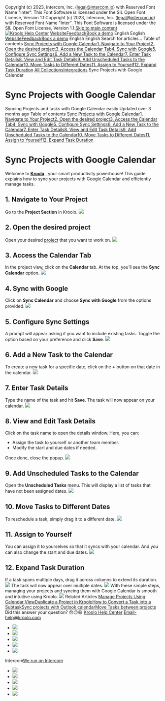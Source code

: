 Copyright (c) 2023, Intercom, Inc. (legal@intercom.io) with Reserved Font Name "Inter". This Font Software is licensed under the SIL Open Font License, Version 1.1.Copyright (c) 2023, Intercom, Inc. (legal@intercom.io) with Reserved Font Name "Inter". This Font Software is licensed under the SIL Open Font License, Version 1.1.[Skip to main content](https://help.kroolo.com/en/articles/10129616-sync-projects-with-google-calendar#main-content)
[![Kroolo Help Center](https://downloads.intercomcdn.com/i/o/h4qkzypg/611116/ee699fbf23fef0f6d8d4f666d84c/37cdcedd14003d8fdcfdeda0a05c09cb)](https://help.kroolo.com/en/)
[Website](https://kroolo.com/)[Feedback](https://kroolo.featurebase.app/)[Book a demo](https://kroolo.com/book-demo)
English
English
[Website](https://kroolo.com/)[Feedback](https://kroolo.featurebase.app/)[Book a demo](https://kroolo.com/book-demo)
English
English
Search for articles...
Table of contents
[Sync Projects with Google Calendar](https://help.kroolo.com/en/articles/10129616-sync-projects-with-google-calendar#h_5415aa58dc)[1. Navigate to Your Project](https://help.kroolo.com/en/articles/10129616-sync-projects-with-google-calendar#h_633c8dbd90)[2. Open the desired project](https://help.kroolo.com/en/articles/10129616-sync-projects-with-google-calendar#h_1d6883cfaf)[3. Access the Calendar Tab](https://help.kroolo.com/en/articles/10129616-sync-projects-with-google-calendar#h_b525964e00)[4. Sync with Google](https://help.kroolo.com/en/articles/10129616-sync-projects-with-google-calendar#h_0653be85d1)[5. Configure Sync Settings](https://help.kroolo.com/en/articles/10129616-sync-projects-with-google-calendar#h_71f2c01701)[6. Add a New Task to the Calendar](https://help.kroolo.com/en/articles/10129616-sync-projects-with-google-calendar#h_a6b730cc52)[7. Enter Task Details](https://help.kroolo.com/en/articles/10129616-sync-projects-with-google-calendar#h_736729feff)[8. View and Edit Task Details](https://help.kroolo.com/en/articles/10129616-sync-projects-with-google-calendar#h_ea803d3a3c)[9. Add Unscheduled Tasks to the Calendar](https://help.kroolo.com/en/articles/10129616-sync-projects-with-google-calendar#h_da8a58f3a6)[10. Move Tasks to Different Dates](https://help.kroolo.com/en/articles/10129616-sync-projects-with-google-calendar#h_ea7fb19e24)[11. Assign to Yourself](https://help.kroolo.com/en/articles/10129616-sync-projects-with-google-calendar#h_751c5bde88)[12. Expand Task Duration](https://help.kroolo.com/en/articles/10129616-sync-projects-with-google-calendar#h_5f99054167)
[All Collections](https://help.kroolo.com/en/)[Integrations](https://help.kroolo.com/en/collections/9118200-integrations)
Sync Projects with Google Calendar
# Sync Projects with Google Calendar
Syncing Projects and tasks with Google Calendar easily
Updated over 3 months ago
Table of contents
[Sync Projects with Google Calendar](https://help.kroolo.com/en/articles/10129616-sync-projects-with-google-calendar#h_5415aa58dc)[1. Navigate to Your Project](https://help.kroolo.com/en/articles/10129616-sync-projects-with-google-calendar#h_633c8dbd90)[2. Open the desired project](https://help.kroolo.com/en/articles/10129616-sync-projects-with-google-calendar#h_1d6883cfaf)[3. Access the Calendar Tab](https://help.kroolo.com/en/articles/10129616-sync-projects-with-google-calendar#h_b525964e00)[4. Sync with Google](https://help.kroolo.com/en/articles/10129616-sync-projects-with-google-calendar#h_0653be85d1)[5. Configure Sync Settings](https://help.kroolo.com/en/articles/10129616-sync-projects-with-google-calendar#h_71f2c01701)[6. Add a New Task to the Calendar](https://help.kroolo.com/en/articles/10129616-sync-projects-with-google-calendar#h_a6b730cc52)[7. Enter Task Details](https://help.kroolo.com/en/articles/10129616-sync-projects-with-google-calendar#h_736729feff)[8. View and Edit Task Details](https://help.kroolo.com/en/articles/10129616-sync-projects-with-google-calendar#h_ea803d3a3c)[9. Add Unscheduled Tasks to the Calendar](https://help.kroolo.com/en/articles/10129616-sync-projects-with-google-calendar#h_da8a58f3a6)[10. Move Tasks to Different Dates](https://help.kroolo.com/en/articles/10129616-sync-projects-with-google-calendar#h_ea7fb19e24)[11. Assign to Yourself](https://help.kroolo.com/en/articles/10129616-sync-projects-with-google-calendar#h_751c5bde88)[12. Expand Task Duration](https://help.kroolo.com/en/articles/10129616-sync-projects-with-google-calendar#h_5f99054167)
# Sync Projects with Google Calendar
Welcome to **[Kroolo](https://kroolo.com/)** , your smart productivity powerhouse! This guide explains how to sync your projects with Google Calendar and efficiently manage tasks.
## **1. Navigate to Your Project**
Go to the **Project Section** in Kroolo.
[![](https://downloads.intercomcdn.com/i/o/h4qkzypg/1259170718/ff152d7d211ec268edf8297c754c/96afd0c4-3b6c-4c46-ab1e-5feb3cc23d9b.png?expires=1747842300&signature=2947b3590a132299489697af50c48b1722a00ba40b2bb972c26211a7b87d1ca2&req=dSIiH8h5nYZeUfMW1HO4zczRbkBfmZp6o0DDZNiM0TcukCN8LbX5ThdZN8mL%0ALI%2FLPUYjSj5NJ7nYJCk%3D%0A)](https://downloads.intercomcdn.com/i/o/h4qkzypg/1259170718/ff152d7d211ec268edf8297c754c/96afd0c4-3b6c-4c46-ab1e-5feb3cc23d9b.png?expires=1747842300&signature=2947b3590a132299489697af50c48b1722a00ba40b2bb972c26211a7b87d1ca2&req=dSIiH8h5nYZeUfMW1HO4zczRbkBfmZp6o0DDZNiM0TcukCN8LbX5ThdZN8mL%0ALI%2FLPUYjSj5NJ7nYJCk%3D%0A)
## 2. Open the desired project
Open your desired [project](https://intercom.help/kroolo/en/articles/9795542-manage-projects-in-kroolo) that you want to work on. 
[![](https://downloads.intercomcdn.com/i/o/h4qkzypg/1259170722/a95ff3dc5b12963c26aa795d30a2/d5322f2d-c425-4875-b1aa-6af491be5c51.gif?expires=1747842300&signature=5f1e595d97e194e62df0384103660a1a907718f69a5d676b03c5abc0e8d06b1e&req=dSIiH8h5nYZdW%2FMW1HO4zXj05DCRDE%2BEp5EX6N5LdQnU0sJzpQmZenq3yyvA%0A1M3GDr332FndBv0idNw%3D%0A)](https://downloads.intercomcdn.com/i/o/h4qkzypg/1259170722/a95ff3dc5b12963c26aa795d30a2/d5322f2d-c425-4875-b1aa-6af491be5c51.gif?expires=1747842300&signature=5f1e595d97e194e62df0384103660a1a907718f69a5d676b03c5abc0e8d06b1e&req=dSIiH8h5nYZdW%2FMW1HO4zXj05DCRDE%2BEp5EX6N5LdQnU0sJzpQmZenq3yyvA%0A1M3GDr332FndBv0idNw%3D%0A)
## 3. Access the Calendar Tab
In the project view, click on the **Calendar** tab. At the top, you’ll see the **Sync Calendar** option.
[![](https://downloads.intercomcdn.com/i/o/h4qkzypg/1259170729/8376813e1e03939f36b7fabae107/597266e1-8114-4f49-80ad-be9471637ae6.png?expires=1747842300&signature=e6fe26714f20e34a12b519e02afcf651fb61c532da13b25a4d832331ff9fdc15&req=dSIiH8h5nYZdUPMW1HO4zZ4nzdZWMbd94M0loBJJSsWCcyJN8kRMP01FYzOE%0A8C2N4a0JpVl0LyFRkG4%3D%0A)](https://downloads.intercomcdn.com/i/o/h4qkzypg/1259170729/8376813e1e03939f36b7fabae107/597266e1-8114-4f49-80ad-be9471637ae6.png?expires=1747842300&signature=e6fe26714f20e34a12b519e02afcf651fb61c532da13b25a4d832331ff9fdc15&req=dSIiH8h5nYZdUPMW1HO4zZ4nzdZWMbd94M0loBJJSsWCcyJN8kRMP01FYzOE%0A8C2N4a0JpVl0LyFRkG4%3D%0A)
## 4. Sync with Google
Click on **Sync Calendar** and choose **Sync with Google** from the options provided.
[![](https://downloads.intercomcdn.com/i/o/h4qkzypg/1259170741/e5e814fe94a5fc43f0bd45fd8067/2ad34053-4019-4e31-ad9b-8554999bd17d.png?expires=1747842300&signature=a140753eb9f011d18f2fff28edd0a396874ab4d73657e178f5acfa1114ed82ad&req=dSIiH8h5nYZbWPMW1HO4zW72YzLzuB0P7oVlGoKlqSy7F9z4AAv2OxCfvh%2BV%0AuKxFZP8RZeKA3k8Wj6I%3D%0A)](https://downloads.intercomcdn.com/i/o/h4qkzypg/1259170741/e5e814fe94a5fc43f0bd45fd8067/2ad34053-4019-4e31-ad9b-8554999bd17d.png?expires=1747842300&signature=a140753eb9f011d18f2fff28edd0a396874ab4d73657e178f5acfa1114ed82ad&req=dSIiH8h5nYZbWPMW1HO4zW72YzLzuB0P7oVlGoKlqSy7F9z4AAv2OxCfvh%2BV%0AuKxFZP8RZeKA3k8Wj6I%3D%0A)
## 5. Configure Sync Settings
A prompt will appear asking if you want to include existing tasks. 
Toggle the option based on your preference and click **Save**.
[![](https://downloads.intercomcdn.com/i/o/h4qkzypg/1259170745/be0aafd8dea6be0d7ca60dfdb14b/28b35bd9-a01f-4130-a615-9da975df08ac.png?expires=1747842300&signature=a7a7c053e3c85cf09a43d9d0759974ae18d282cc63c4deb2f02acf6769ffc454&req=dSIiH8h5nYZbXPMW1HO4zeOl0uXnJ7uRAwPbrtDOl0DGo8TbmAcl4txKQJtf%0A9v295SPixkmHNdDnKk4%3D%0A)](https://downloads.intercomcdn.com/i/o/h4qkzypg/1259170745/be0aafd8dea6be0d7ca60dfdb14b/28b35bd9-a01f-4130-a615-9da975df08ac.png?expires=1747842300&signature=a7a7c053e3c85cf09a43d9d0759974ae18d282cc63c4deb2f02acf6769ffc454&req=dSIiH8h5nYZbXPMW1HO4zeOl0uXnJ7uRAwPbrtDOl0DGo8TbmAcl4txKQJtf%0A9v295SPixkmHNdDnKk4%3D%0A)
## 6. Add a New Task to the Calendar
To create a new task for a specific date, click on the **+** button on that date in the calendar.
[![](https://downloads.intercomcdn.com/i/o/h4qkzypg/1259170724/4c68ef5d7ed2fc9f62b5b3d80e2f/3109074e-85f4-46af-bd19-578355eebfc6.gif?expires=1747842300&signature=aed139cc35f7c33a9a0d82e4395cf0e79b33db6a0a9baa6d273b54944129459d&req=dSIiH8h5nYZdXfMW1HO4zVrVeUixERKaUbxvC%2FgK8l3nkTWB6nznPnOnNb7N%0AyCiZBDxjJYkOy9Oz4Sc%3D%0A)](https://downloads.intercomcdn.com/i/o/h4qkzypg/1259170724/4c68ef5d7ed2fc9f62b5b3d80e2f/3109074e-85f4-46af-bd19-578355eebfc6.gif?expires=1747842300&signature=aed139cc35f7c33a9a0d82e4395cf0e79b33db6a0a9baa6d273b54944129459d&req=dSIiH8h5nYZdXfMW1HO4zVrVeUixERKaUbxvC%2FgK8l3nkTWB6nznPnOnNb7N%0AyCiZBDxjJYkOy9Oz4Sc%3D%0A)
## 7. Enter Task Details
Type the name of the task and hit **Save**. The task will now appear on your calendar.
[![](https://downloads.intercomcdn.com/i/o/h4qkzypg/1259170732/966fc5f6c12210a44c2dcfda37d3/464a60d2-7ed9-437d-a41b-3adc9866ba57.png?expires=1747842300&signature=b2cc3fae0ff6567eedd42f1aedbea3c29796f41c75d71a987892024f06bb2bd0&req=dSIiH8h5nYZcW%2FMW1HO4zXTlf4U5%2FYlHMqTfpEu2OYrrq7a8sSiBpuPlJ%2F3b%0AsJLcPdqhSufALTyefKM%3D%0A)](https://downloads.intercomcdn.com/i/o/h4qkzypg/1259170732/966fc5f6c12210a44c2dcfda37d3/464a60d2-7ed9-437d-a41b-3adc9866ba57.png?expires=1747842300&signature=b2cc3fae0ff6567eedd42f1aedbea3c29796f41c75d71a987892024f06bb2bd0&req=dSIiH8h5nYZcW%2FMW1HO4zXTlf4U5%2FYlHMqTfpEu2OYrrq7a8sSiBpuPlJ%2F3b%0AsJLcPdqhSufALTyefKM%3D%0A)
## 8. View and Edit Task Details
Click on the task name to open the details window. Here, you can:
  * Assign the task to yourself or another team member.
  * Modify the start and due dates if needed.


Once done, close the popup.
[![](https://downloads.intercomcdn.com/i/o/h4qkzypg/1259170730/bd3704ad8fd7df3971d7bec90813/fafb0f04-79ca-4177-9336-a1f2cb7658fa.gif?expires=1747842300&signature=8e941c8aec921699adb465d9d3a16f7eed4b862d20ad4d91830f4ac0a62986a7&req=dSIiH8h5nYZcWfMW1HO4zYhYZ7yGSI24khCKeT6mPH8LzeO602f7NvHx50n%2F%0AMaNzhs4jOUEadFZwpuQ%3D%0A)](https://downloads.intercomcdn.com/i/o/h4qkzypg/1259170730/bd3704ad8fd7df3971d7bec90813/fafb0f04-79ca-4177-9336-a1f2cb7658fa.gif?expires=1747842300&signature=8e941c8aec921699adb465d9d3a16f7eed4b862d20ad4d91830f4ac0a62986a7&req=dSIiH8h5nYZcWfMW1HO4zYhYZ7yGSI24khCKeT6mPH8LzeO602f7NvHx50n%2F%0AMaNzhs4jOUEadFZwpuQ%3D%0A)
## 9. Add Unscheduled Tasks to the Calendar
Open the **Unscheduled Tasks** menu. This will display a list of tasks that have not been assigned dates.
[![](https://downloads.intercomcdn.com/i/o/h4qkzypg/1259170733/999ab1d9eacf15d431feb1c1eecd/bafe1e62-eb6c-45c8-b85c-76b44c5c9a23.gif?expires=1747842300&signature=2ceea64a72966a9bb55b673e1a4ccadd69f725257b4e64ddb34f45d825e6ecf5&req=dSIiH8h5nYZcWvMW1HO4zYOu%2FKsbZqZYmEOh9CQd94jVSp%2FvjY7dANK3WBbq%0A9vUWOwjoe563RnQR4FE%3D%0A)](https://downloads.intercomcdn.com/i/o/h4qkzypg/1259170733/999ab1d9eacf15d431feb1c1eecd/bafe1e62-eb6c-45c8-b85c-76b44c5c9a23.gif?expires=1747842300&signature=2ceea64a72966a9bb55b673e1a4ccadd69f725257b4e64ddb34f45d825e6ecf5&req=dSIiH8h5nYZcWvMW1HO4zYOu%2FKsbZqZYmEOh9CQd94jVSp%2FvjY7dANK3WBbq%0A9vUWOwjoe563RnQR4FE%3D%0A)
## 10. Move Tasks to Different Dates
To reschedule a task, simply drag it to a different date.
[![](https://downloads.intercomcdn.com/i/o/h4qkzypg/1259170726/763827a719375b8e163926627684/15895318-0710-4958-b9c6-85d55ae15f1e.gif?expires=1747842300&signature=cbd3b2633c045f767d07ee01dba023950da10735d6f47ffb1879b220a29ef637&req=dSIiH8h5nYZdX%2FMW1HO4zTt%2FiLWQz8MMGLFRuYt0hUXprLkna2GMFkQT%2Bm3e%0AH5Ir2tZon6WKcWTWC%2BY%3D%0A)](https://downloads.intercomcdn.com/i/o/h4qkzypg/1259170726/763827a719375b8e163926627684/15895318-0710-4958-b9c6-85d55ae15f1e.gif?expires=1747842300&signature=cbd3b2633c045f767d07ee01dba023950da10735d6f47ffb1879b220a29ef637&req=dSIiH8h5nYZdX%2FMW1HO4zTt%2FiLWQz8MMGLFRuYt0hUXprLkna2GMFkQT%2Bm3e%0AH5Ir2tZon6WKcWTWC%2BY%3D%0A)
## 11. Assign to Yourself
You can assign it to yourselves so that it syncs with your calendar. And you can also change the start and due dates. 
[![](https://downloads.intercomcdn.com/i/o/h4qkzypg/1259170740/8d1803d500079a4869f4e9b072ca/070e4e9f-0369-449e-a098-952ff5610aa4.gif?expires=1747842300&signature=a0be295d2f6a567718defcfbb9b427c5edb330d8a3885b9a466bde86a8dee545&req=dSIiH8h5nYZbWfMW1HO4zRo6gpyRBtpdWXyY1SAoqLFejA3hR%2BBd9aU6iTWY%0Av8UegPvqFcOsZbN31dA%3D%0A)](https://downloads.intercomcdn.com/i/o/h4qkzypg/1259170740/8d1803d500079a4869f4e9b072ca/070e4e9f-0369-449e-a098-952ff5610aa4.gif?expires=1747842300&signature=a0be295d2f6a567718defcfbb9b427c5edb330d8a3885b9a466bde86a8dee545&req=dSIiH8h5nYZbWfMW1HO4zRo6gpyRBtpdWXyY1SAoqLFejA3hR%2BBd9aU6iTWY%0Av8UegPvqFcOsZbN31dA%3D%0A)
## 12. Expand Task Duration
If a task spans multiple days, drag it across columns to extend its duration. 
[![](https://downloads.intercomcdn.com/i/o/h4qkzypg/1259181163/c353840f0729d7d5991058a3af8b/b4715474-d175-46ed-82b0-bdeaffcaad92.gif?expires=1747842300&signature=bcf879c03838cc8232c3fa2446313a72b3cf07f0fd6813a90e47f49235d7769d&req=dSIiH8h2nIBZWvMW1HO4zbsKsgKYV7eLXuALLIXdaHCr5nWLizd4PxQui6mq%0AFhTWZfQUhHMFx9KS0lQ%3D%0A)](https://downloads.intercomcdn.com/i/o/h4qkzypg/1259181163/c353840f0729d7d5991058a3af8b/b4715474-d175-46ed-82b0-bdeaffcaad92.gif?expires=1747842300&signature=bcf879c03838cc8232c3fa2446313a72b3cf07f0fd6813a90e47f49235d7769d&req=dSIiH8h2nIBZWvMW1HO4zbsKsgKYV7eLXuALLIXdaHCr5nWLizd4PxQui6mq%0AFhTWZfQUhHMFx9KS0lQ%3D%0A)
The task will now appear over multiple dates.
[![](https://downloads.intercomcdn.com/i/o/h4qkzypg/1259170739/2ab7fd524bd85b931e7933f29b72/40adb3eb-a301-42ad-a4cb-4f6f541c8f7c.gif?expires=1747842300&signature=3eea26345fe9de22654af1e21b92dcb79105bdad562ac1a8868d182b150a7624&req=dSIiH8h5nYZcUPMW1HO4zeAC77CV3QX6KtdB1SnzJBbPZnZJlwt0I7be8fBS%0AwcyAMOWPx2N0y%2B3IZ7g%3D%0A)](https://downloads.intercomcdn.com/i/o/h4qkzypg/1259170739/2ab7fd524bd85b931e7933f29b72/40adb3eb-a301-42ad-a4cb-4f6f541c8f7c.gif?expires=1747842300&signature=3eea26345fe9de22654af1e21b92dcb79105bdad562ac1a8868d182b150a7624&req=dSIiH8h5nYZcUPMW1HO4zeAC77CV3QX6KtdB1SnzJBbPZnZJlwt0I7be8fBS%0AwcyAMOWPx2N0y%2B3IZ7g%3D%0A)
With these simple steps, managing your projects and syncing them with Google Calendar is smooth and intuitive using Kroolo.
[![](https://downloads.intercomcdn.com/i/o/h4qkzypg/1259184004/43797a9aa47351800ae6713e26d9/cta+2.png?expires=1747842300&signature=f716371ff04f67896ab15ea9c804a86f4e2051015ec8d3cb2c7fea8c46d62e8f&req=dSIiH8h2mYFfXfMW1HO4zWmx4PiVuKTFBx4EN7QNkxwUESLZ0Fs4J5Qo%2By3Z%0AuraIum8tAzhu4mBxTEM%3D%0A)](https://kroolo.com/)
Related Articles
[Manage Projects Using Calendar View](https://help.kroolo.com/en/articles/9643404-manage-projects-using-calendar-view)[Duplicate a Project in Kroolo](https://help.kroolo.com/en/articles/9812816-duplicate-a-project-in-kroolo)[How to Convert a Task into a Subtask](https://help.kroolo.com/en/articles/10044472-how-to-convert-a-task-into-a-subtask)[Sync projects with Outlook calendar](https://help.kroolo.com/en/articles/10129623-sync-projects-with-outlook-calendar)[Move Tasks between projects](https://help.kroolo.com/en/articles/10220998-move-tasks-between-projects)
Did this answer your question?
😞😐😃
[Kroolo Help Center](https://help.kroolo.com/en/)
Email-help@kroolo.com
  * [![](https://intercom.help/kroolo/assets/svg/icon:social-facebook/FFFFFF)](https://www.facebook.com/profile.php?id=61553808299270)
  * [![](https://intercom.help/kroolo/assets/svg/icon:social-linkedin/FFFFFF)](https://www.linkedin.com/company/getkroolo)
  * [![](https://intercom.help/kroolo/assets/svg/icon:social-instagram/FFFFFF)](https://www.instagram.com/getkroolo)
  * [![](https://intercom.help/kroolo/assets/svg/icon:social-youtube/FFFFFF)](https://www.youtube.com/@getkroolo/featured)
  * [![](https://intercom.help/kroolo/assets/svg/icon:social-twitter-x/FFFFFF)](https://www.twitter.com/getkroolo)


Intercom[We run on Intercom](https://www.intercom.com/intercom-link?company=Kroolo&solution=customer-support&utm_campaign=intercom-link&utm_content=We+run+on+Intercom&utm_medium=help-center&utm_referrer=https%3A%2F%2Fhelp.kroolo.com%2Fen%2Farticles%2F10129616-sync-projects-with-google-calendar&utm_source=desktop-web)
  * [![](https://intercom.help/kroolo/assets/svg/icon:social-facebook/FFFFFF)](https://www.facebook.com/profile.php?id=61553808299270)
  * [![](https://intercom.help/kroolo/assets/svg/icon:social-linkedin/FFFFFF)](https://www.linkedin.com/company/getkroolo)
  * [![](https://intercom.help/kroolo/assets/svg/icon:social-instagram/FFFFFF)](https://www.instagram.com/getkroolo)
  * [![](https://intercom.help/kroolo/assets/svg/icon:social-youtube/FFFFFF)](https://www.youtube.com/@getkroolo/featured)
  * [![](https://intercom.help/kroolo/assets/svg/icon:social-twitter-x/FFFFFF)](https://www.twitter.com/getkroolo)


